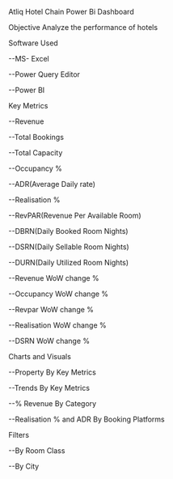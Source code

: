 Atliq Hotel Chain Power Bi Dashboard

Objective Analyze the performance of hotels

Software Used

--MS- Excel

--Power Query Editor

--Power BI

Key Metrics

--Revenue

--Total Bookings

--Total Capacity

--Occupancy %

--ADR(Average Daily rate)

--Realisation %

--RevPAR(Revenue Per Available Room)

--DBRN(Daily Booked Room Nights)

--DSRN(Daily Sellable Room Nights)

--DURN(Daily Utilized Room Nights)

--Revenue WoW change %

--Occupancy WoW change %

--Revpar WoW change %

--Realisation WoW change %

--DSRN WoW change %

Charts and Visuals

--Property By Key Metrics

--Trends By Key Metrics

--% Revenue By Category

--Realisation % and ADR By Booking Platforms

Filters

--By Room Class

--By City
